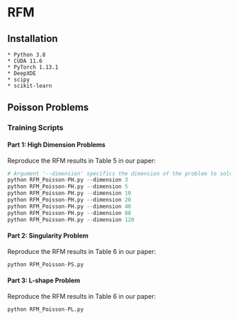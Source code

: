 # RFM

## Installation
```
* Python 3.8
* CUDA 11.6
* PyTorch 1.13.1
* DeepXDE
* scipy
* scikit-learn
```

## Poisson Problems

### Training Scripts

#### Part 1: High Dimension Problems

Reproduce the RFM results in Table 5 in our paper:

```python
# Argument '--dimension' specifics the dimension of the problem to solve
python RFM_Poisson-PH.py --dimension 3
python RFM_Poisson-PH.py --dimension 5
python RFM_Poisson-PH.py --dimension 10
python RFM_Poisson-PH.py --dimension 20
python RFM_Poisson-PH.py --dimension 40
python RFM_Poisson-PH.py --dimension 80
python RFM_Poisson-PH.py --dimension 120
```

#### Part 2: Singularity Problem

Reproduce the RFM results in Table 6 in our paper:

```python
python RFM_Poisson-PS.py
```

#### Part 3: L-shape Problem

Reproduce the RFM results in Table 6 in our paper:

```python
python RFM_Poisson-PL.py
```